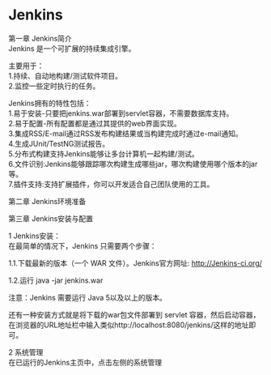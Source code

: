 # Jenkins
第一章 Jenkins简介<br/>
Jenkins 是一个可扩展的持续集成引擎。<br/>

主要用于：<br/>
1.持续、自动地构建/测试软件项目。<br/>
2.监控一些定时执行的任务。<br/>

Jenkins拥有的特性包括：<br/>
1.易于安装-只要把jenkins.war部署到servlet容器，不需要数据库支持。<br/>
2.易于配置-所有配置都是通过其提供的web界面实现。<br/>
3.集成RSS/E-mail通过RSS发布构建结果或当构建完成时通过e-mail通知。<br/>
4.生成JUnit/TestNG测试报告。<br/>
5.分布式构建支持Jenkins能够让多台计算机一起构建/测试。<br/>
6.文件识别:Jenkins能够跟踪哪次构建生成哪些jar，哪次构建使用哪个版本的jar等。<br/>
7.插件支持:支持扩展插件，你可以开发适合自己团队使用的工具。<br/>

第二章 Jenkins环境准备

第三章 Jenkins安装与配置<br/>

 1 Jenkins安装：<br/>
在最简单的情况下，Jenkins 只需要两个步骤：<br/>

1.1.下载最新的版本（一个 WAR 文件）。Jenkins官方网址: http://Jenkins-ci.org/<br/>

1.2.运行 java -jar jenkins.war<br/>

注意：Jenkins 需要运行 Java 5以及以上的版本。<br/>

还有一种安装方式就是将下载的war包文件部署到 servlet 容器，然后启动容器，在浏览器的URL地址栏中输入类似http://localhost:8080/jenkins/这样的地址即可。<br/>

2 系统管理</br>
 在已运行的Jenkins主页中，点击左侧的系统管理
